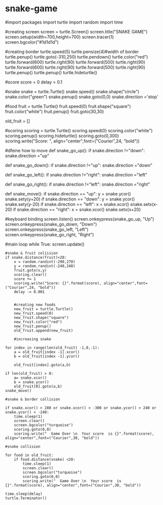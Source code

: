 # snake-game
#import packages
import turtle 
import random 
import time

#creating screen
screen = turtle.Screen()
screen.title("SNAKE GAME")
screen.setup(width=700,height=700)
screen.tracer(1)
screen.bgcolor("#1d1d1d")

#creating border
turtle.speed(5)
turtle.pensize(4)#width of border
turtle.penup()
turtle.goto(-310,250)
turtle.pendown()
turtle.color("red")
turtle.forward(600)
turtle.right(90)
turtle.forward(500)
turtle.right(90)
turtle.forward(600)
turtle.right(90)
turtle.forward(500)
turtle.right(90)
turtle.penup()
turtle.penup()
turtle.hideturtle()

#score
score = 0 
delay = 0.1

#snake
snake = turtle.Turtle()
snake.speed()
snake.shape("circle")
snake.color("green")
snake.penup()
snake.goto(0,0)
snake.direction ='stop'

#food
fruit = turtle.Turtle()
fruit.speed(0)
fruit.shape("square")
fruit.color("white")
fruit.penup()
fruit.goto(30,30)

old_fruit = []


#scoring
scoring = turtle.Turtle()
scoring.speed(0)
scoring.color("white")
scoring.penup()
scoring.hideturtle()
scoring.goto(0,300)
scoring.write("Score: ", align="center",font=("Courier",24, "bold"))


#dfeine how to move
def snake_go_up():
    if snake.direction !="down":
        snake.direction ="up"

def snake_go_down():
    if snake.direction !="up":
        snake.direction ="down"

def snake_go_left():
    if snake.direction !="right":
        snake.direction ="left"

def snake_go_right():
    if snake.direction !="left":
        snake.direction ="right"

def snake_move():
    if snake.direction == "up":
        y = snake.ycor()
        snake.sety(y+20)
    if snake.direction == "down":
        y = snake.ycor()
        snake.sety(y-20)
    if snake.direction == "left":
        x = snake.xcor()
        snake.setx(x-20)
    if snake.direction == "right":
        x = snake.xcor()
        snake.setx(x+20)

#keyboard binding
screen.listen()
screen.onkeypress(snake_go_up, "Up")
screen.onkeypress(snake_go_down, "Down")
screen.onkeypress(snake_go_left, "Left")
screen.onkeypress(snake_go_right, "Right")

#main loop
while True:
    screen.update()

    #snake & fruit coliision
    if snake.distance(fruit)<20:
        x = random.randint(-290,270)
        y = random.randint(-240,240)
        fruit.goto(x,y)
        scoring.clear()
        score += 1
        scoring.write("Score: {}".format(score), align="center",font=("Courier",24, "bold"))
        delay -= 0.001


        #creating new foods
        new_fruit = turtle.Turtle()
        new_fruit.speed(0)
        new_fruit.shape("square")
        new_fruit.color("red")
        new_fruit.penup()
        old_fruit.append(new_fruit)

        #increasing snake

    for index in range(len(old_fruit) -1,0,-1):
        a = old_fruit[index -1].xcor()
        b = old_fruit[index -1].ycor()
            
        old_fruit[index].goto(a,b)

    if len(old_fruit) > 0:
        a= snake.xcor()
        b = snake.ycor()
        old_fruit[0].goto(a,b)
    snake_move()
    
    #snake & border collision

    if snake.xcor() > 280 or snake.xcor() < -300 or snake.ycor() > 240 or snake.ycor() < -240:
        time.sleep(1)
        screen.clear()
        screen.bgcolor("turquoise")
        scoring.goto(0,0)
        scoring.write("  Game Over \n  Your score  is {}".format(score), align="center",font=("Courier",30, "bold"))

    #snake collision

    for food in old_fruit:
        if food.distance(snake) <20:
            time.sleep(1)
            screen.clear()
            screen.bgcolor("turquoise")
            scoring.goto(0,0)
            scoring.write("  Game Over \n  Your score  is {}".format(score), align="center",font=("Courier",30, "bold"))

    time.sleep(delay)
    turtle.Terminator()
